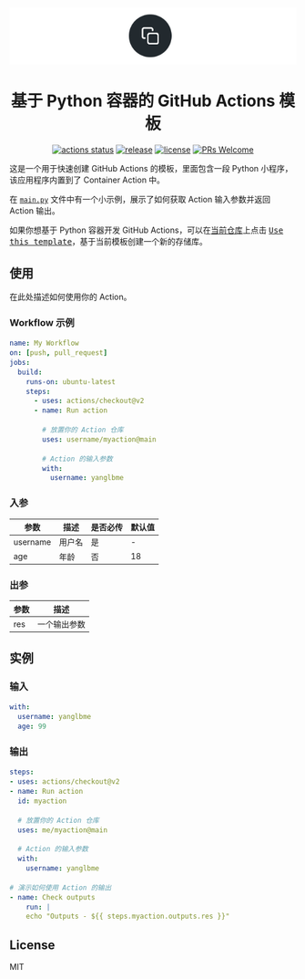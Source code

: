 <p align="center">
  <a href="https://github.com/actionv/python-container-action">
    <img src="./images/logo.png">
  </a>
</p>
<h1 align="center">基于 Python 容器的 GitHub Actions 模板</h1>

<div align="center">

[![actions status](https://github.com/actionv/python-container-action/workflows/Lint/badge.svg)](https://github.com/actionv/python-container-action/actions) [![release](https://img.shields.io/github/v/release/actionv/python-container-action.svg)](../../releases) [![license](https://badgen.net/github/license/actionv/python-container-action)](./LICENSE) [![PRs Welcome](https://badgen.net/badge/PRs/welcome/green)](../../pulls)

</div>

这是一个用于快速创建 GitHub Actions 的模板，里面包含一段 Python 小程序，该应用程序内置到了 Container Action 中。

在 [`main.py`](main.py) 文件中有一个小示例，展示了如何获取 Action 输入参数并返回 Action 输出。

如果你想基于 Python 容器开发 GitHub Actions，可以在[当前仓库](https://github.com/actionv/python-container-action)上点击 <kbd>[Use this template](https://github.com/actionv/python-container-action/generate)</kbd>，基于当前模板创建一个新的存储库。

## 使用

在此处描述如何使用你的 Action。

### Workflow 示例

```yml
name: My Workflow
on: [push, pull_request]
jobs:
  build:
    runs-on: ubuntu-latest
    steps:
      - uses: actions/checkout@v2
      - name: Run action

        # 放置你的 Action 仓库
        uses: username/myaction@main

        # Action 的输入参数
        with:
          username: yanglbme
```

### 入参

| 参数     | 描述   | 是否必传 | 默认值 |
| -------- | ------ | -------- | ------ |
| username | 用户名 | 是       | -      |
| age      | 年龄   | 否       | 18     |

### 出参

| 参数 | 描述         |
| ---- | ------------ |
| res  | 一个输出参数 |

## 实例

### 输入

```yml
with:
  username: yanglbme
  age: 99
```

### 输出

```yml
steps:
- uses: actions/checkout@v2
- name: Run action
  id: myaction

  # 放置你的 Action 仓库
  uses: me/myaction@main

  # Action 的输入参数
  with:
    username: yanglbme

# 演示如何使用 Action 的输出
- name: Check outputs
    run: |
    echo "Outputs - ${{ steps.myaction.outputs.res }}"
```

## License

MIT
